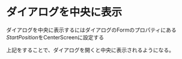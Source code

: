 # ダイアログを中央に表示

ダイアログを中央に表示するにはダイアログのFormのプロパティにある*StartPosition*をCenterScreenに設定する

上記をすることで、ダイアログを開くと中央に表示されるようになる。